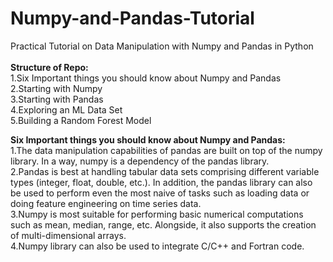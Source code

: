 # Numpy-and-Pandas-Tutorial
Practical Tutorial on Data Manipulation with Numpy and Pandas in Python</br>
</br>
**Structure of Repo:</br>**
1.Six Important things you should know about Numpy and Pandas</br>
2.Starting with Numpy</br>
3.Starting with Pandas</br>
4.Exploring an ML Data Set</br>
5.Building a Random Forest Model</br>

**Six Important things you should know about Numpy and Pandas:</br>**
1.The data manipulation capabilities of pandas are built on top of the numpy library. In a way, numpy is a dependency of the pandas library.</br>
2.Pandas is best at handling tabular data sets comprising different variable types (integer, float, double, etc.). In addition, the pandas library can also be used to perform even the most naive of tasks such as loading data or doing feature engineering on time series data.</br>
3.Numpy is most suitable for performing basic numerical computations such as mean, median, range, etc. Alongside, it also supports the creation of multi-dimensional arrays.</br>
4.Numpy library can also be used to integrate C/C++ and Fortran code.</br>
